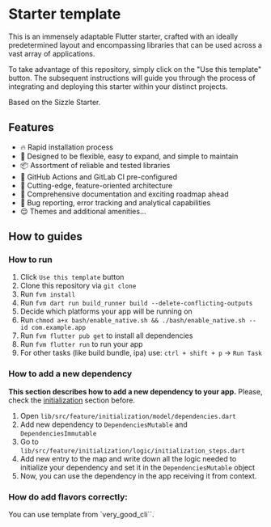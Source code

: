 # Starter template

This is an immensely adaptable Flutter starter, crafted with an ideally predetermined layout and encompassing libraries that can be used across a vast array of applications.

To take advantage of this repository, simply click on the "Use this template" button. The subsequent instructions will guide you through the process of integrating and deploying this starter within your distinct projects.

Based on the Sizzle Starter.

## Features

- 🔥 Rapid installation process
- 🧜 Designed to be flexible, easy to expand, and simple to maintain
- 📦 Assortment of reliable and tested libraries
- 🚛 GitHub Actions and GitLab CI pre-configured
- 🚀 Cutting-edge, feature-oriented architecture
- 📌 Comprehensive documentation and exciting roadmap ahead
- 🐛 Bug reporting, error tracking and analytical capabilities
- 😌 Themes and additional amenities...

## How to guides

### How to run

1. Click `Use this template` button
2. Clone this repository via `git clone`
3. Run `fvm install`
4. Run `fvm dart run build_runner build --delete-conflicting-outputs`
5. Decide which platforms your app will be running on
6. Run `chmod a+x bash/enable_native.sh && ./bash/enable_native.sh --id com.example.app`
7. Run `fvm flutter pub get` to install all dependencies
8. Run `fvm flutter run` to run your app
9. For other tasks (like build bundle, ipa) use: `ctrl + shift + p` -> `Run Task`

### How to add a new dependency

**This section describes how to add a new dependency to your app.** Please, check the [initialization](#initialization) section before.

1. Open `lib/src/feature/initialization/model/dependencies.dart`
2. Add new dependency to `DependenciesMutable` and `DependenciesImmutable`
3. Go to `lib/src/feature/initialization/logic/initialization_steps.dart`
4. Add new entry to the map and write down all the logic needed to initialize your dependency and set it in the `DependenciesMutable` object
5. Now, you can use the dependency in the app receiving it from context.

### How do add flavors correctly:
You can use template from `very_good_cli``.
